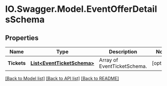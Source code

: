 # IO.Swagger.Model.EventOfferDetailsSchema
## Properties

Name | Type | Description | Notes
------------ | ------------- | ------------- | -------------
**Tickets** | [**List&lt;EventTicketSchema&gt;**](EventTicketSchema.md) | Array of EventTicketSchema. | [optional] 

[[Back to Model list]](../README.md#documentation-for-models) [[Back to API list]](../README.md#documentation-for-api-endpoints) [[Back to README]](../README.md)

